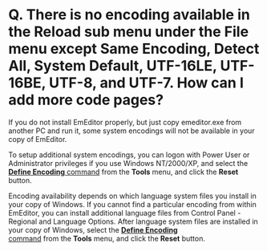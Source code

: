 # Q. There is no encoding available in the Reload sub menu under the File menu except Same Encoding, Detect All, System Default, UTF-16LE, UTF-16BE, UTF-8, and UTF-7. How can I add more code pages?

If you do not install EmEditor properly, but just copy emeditor.exe from
another PC and run it, some system encodings will not be available in your copy
of EmEditor.

To setup additional system encodings, you can logon with Power User or
Administrator privileges if you use Windows NT/2000/XP, and select the
[**Define Encoding** command](../../cmd/tools/define_code_page) from
the **Tools** menu, and click the **Reset** button.

Encoding availability depends on which language system files you install in your copy of Windows. If you cannot find a particular encoding from within EmEditor, you can install additional language
files from Control Panel - Regional and Language Options. After language system files are installed in your copy of Windows,
select the [**Define Encoding** \
command](../../cmd/tools/define_code_page) from the **Tools** menu, and click the **Reset** button.
